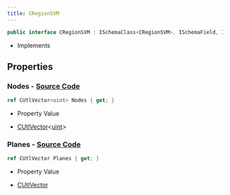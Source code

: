 ```yaml
---
title: CRegionSVM
---
```


```csharp
public interface CRegionSVM : ISchemaClass<CRegionSVM>, ISchemaField, ISchemaClass, INativeHandle
```

- Implements

## Properties

### **Nodes** - [Source Code](https://github.com/swiftly-solution/swiftlys2/blob/main/managed/src/SwiftlyS2.Generated/Schemas/Interfaces/CRegionSVM.cs#L19)

```csharp
ref CUtlVector<uint> Nodes { get; }
```

- Property Value

- [CUtlVector](/docs/api/-1)<[uint](https://learn.microsoft.com/dotnet/api/system.uint32)>

### **Planes** - [Source Code](https://github.com/swiftly-solution/swiftlys2/blob/main/managed/src/SwiftlyS2.Generated/Schemas/Interfaces/CRegionSVM.cs#L17)

```csharp
ref CUtlVector Planes { get; }
```

- Property Value

- [CUtlVector](/docs/api/)

